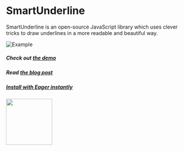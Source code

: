 # SmartUnderline

SmartUnderline is an open-source JavaScript library which uses clever
tricks to draw underlines in a more readable and beautiful way.

![Example](https://eager.io/showcase/SmartUnderline/images/examples.png)

##### Check out [the demo](https://eager.io/showcase/SmartUnderline/)
##### Read [the blog post](https://eager.io/blog/smarter-link-underlines/)
##### [Install with Eager instantly](https://eager.io/app/eA9ULux0UOJP/install)

<a href="https://eager.io/app/eA9ULux0UOJP/install?source=button">
  <img src="https://install.eager.io/install-button.png" border="0" width="126">
</a>
